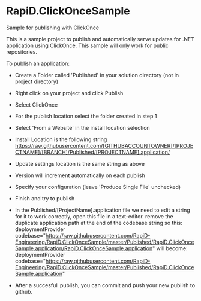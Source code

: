 # RapiD.ClickOnceSample
Sample for publishing with ClickOnce

This is a sample project to publish and automatically serve updates for .NET application using ClickOnce. This sample will only work for public repositories.

To publish an application:

- Create a Folder called 'Published' in your solution directory (not in project directory)
- Right click on your project and click Publish
- Select ClickOnce
- For the publish location select the folder created in step 1
- Select 'From a Website' in the install location selection
- Install Location is the following string  https://raw.githubusercontent.com/[GITHUBACCOUNTOWNER]/[PROJECTNAME]/[BRANCH]/Published/[PROJECTNAME].application/
- Update settings location is the same string as above
- Version will increment automatically on each publish
- Specify your configuration (leave 'Produce Single File' unchecked)
- Finish and try to publish

- In the Published/[ProjectName].application file we need to edit a string for it to work correctly, open this file in a text-editor.
  remove the duplicate application path at the end of the codebase string so
   this:
  deploymentProvider codebase="https://raw.githubusercontent.com/RapiD-Engineering/RapiD.ClickOnceSample/master/Published/RapiD.ClickOnceSample.application/RapiD.ClickOnceSample.application" 
  will become:
  deploymentProvider codebase="https://raw.githubusercontent.com/RapiD-Engineering/RapiD.ClickOnceSample/master/Published/RapiD.ClickOnceSample.application" 

- After a succesfull publish, you can commit and push your new publish to github.

